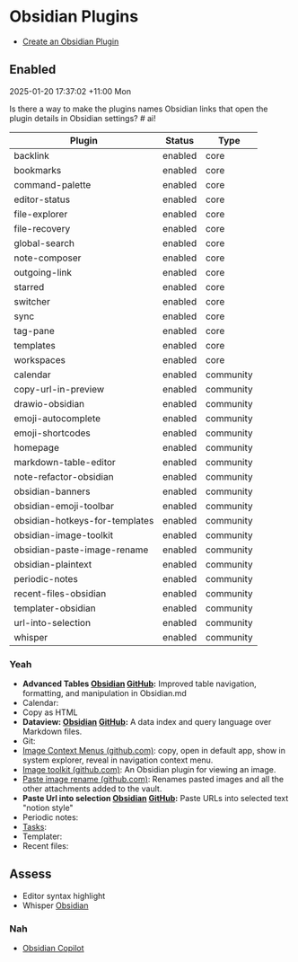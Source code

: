 # Obsidian Plugins

- [Create an Obsidian Plugin](Create%20an%20Obsidian%20Plugin.md)

## Enabled 

2025-01-20 17:37:02 +11:00 Mon

Is there a way to make the plugins names Obsidian links that open the plugin details in Obsidian settings? # ai!

| Plugin                         | Status  | Type      |
| ------------------------------ | ------- | --------- |
| backlink                       | enabled | core      |
| bookmarks                      | enabled | core      |
| command-palette                | enabled | core      |
| editor-status                  | enabled | core      |
| file-explorer                  | enabled | core      |
| file-recovery                  | enabled | core      |
| global-search                  | enabled | core      |
| note-composer                  | enabled | core      |
| outgoing-link                  | enabled | core      |
| starred                        | enabled | core      |
| switcher                       | enabled | core      |
| sync                           | enabled | core      |
| tag-pane                       | enabled | core      |
| templates                      | enabled | core      |
| workspaces                     | enabled | core      |
| calendar                       | enabled | community |
| copy-url-in-preview            | enabled | community |
| drawio-obsidian                | enabled | community |
| emoji-autocomplete             | enabled | community |
| emoji-shortcodes               | enabled | community |
| homepage                       | enabled | community |
| markdown-table-editor          | enabled | community |
| note-refactor-obsidian         | enabled | community |
| obsidian-banners               | enabled | community |
| obsidian-emoji-toolbar         | enabled | community |
| obsidian-hotkeys-for-templates | enabled | community |
| obsidian-image-toolkit         | enabled | community |
| obsidian-paste-image-rename    | enabled | community |
| obsidian-plaintext             | enabled | community |
| periodic-notes                 | enabled | community |
| recent-files-obsidian          | enabled | community |
| templater-obsidian             | enabled | community |
| url-into-selection             | enabled | community |
| whisper                        | enabled | community |

### Yeah

- **Advanced Tables [Obsidian](obsidian://show-plugin?id=table-editor-obsidian) [GitHub](https://github.com/tgrosinger/advanced-tables-obsidian):** Improved table navigation, formatting, and manipulation in Obsidian.md
- Calendar: 
- Copy as HTML
- **Dataview: [Obsidian](obsidian://show-plugin?id=dataview) [GitHub](https://github.com/blacksmithgu/obsidian-dataview):** A data index and query language over Markdown files.
- Git: 
- [Image Context Menus (github.com)](https://github.com/NomarCub/obsidian-copy-url-in-preview): copy, open in default app, show in system explorer, reveal in navigation context menu.
- [Image toolkit (github.com)](https://github.com/sissilab/obsidian-image-toolkit):  An Obsidian plugin for viewing an image.
- [Paste image rename (github.com)](https://github.com/reorx/obsidian-paste-image-rename):  Renames pasted images and all the other attachments added to the vault.
- **Paste Url into selection [Obsidian](obsidian://show-plugin?id=url-into-selection) [GitHub](https://github.com/denolehov/obsidian-url-into-selection):** Paste URLs into selected text "notion style"
- Periodic notes:
- [Tasks](plugins/tasks.md):
- Templater:
- Recent files:

## Assess

- Editor syntax highlight
- Whisper [Obsidian](obsidian://show-plugin?id=whisper)

### Nah

- [Obsidian Copilot](copilot.md)
